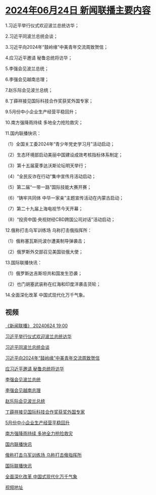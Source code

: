 # [2024年06月24日 新闻联播主要内容](https://tv.cctv.com/lm/xwlb/day/20240624.shtml)

1.习近平举行仪式欢迎波兰总统访华；

2.习近平同波兰总统会谈；

3.习近平向2024年“鼓岭缘”中美青年交流周致贺信；

4.应习近平邀请 秘鲁总统将访华；

5.李强会见波兰总统；

6.李强会见越南总理；

7.赵乐际会见波兰总统；

8.丁薛祥接见国际科技合作奖获奖外国专家；

9.5月份中小企业生产经营平稳回升；

10.南方强降雨持续 多地全力抢险救灾；

11.国内联播快讯：

（1）全国关工委2024年“青少年党史学习月”活动启动；

（2）生态环境部启动美丽中国建设成效考核指标体系制定；

（3）第十五届夏季达沃斯论坛明天举行；

（4）“全民反诈在行动”集中宣传月活动启动；

（5）第二届“一带一路”国际技能大赛开赛；

（6）“铸牢共同体 中华一家亲”主题宣传活动在内蒙古启动；

（7）第二十九届上海电视节今天开幕；

（8）“投资中国·央视财经CBD跨国公司对话”活动启动；

12.俄称打击乌军训练场 乌称打击俄指挥所：

（1）俄称塞瓦斯托波尔遭美制导弹袭击；

（2）俄罗斯外交部召见美国驻俄大使；

13.国际联播快讯：

（1）俄罗斯达吉斯坦共和国发生恐袭；

（2）也门胡塞武装称在红海和印度洋袭击货轮；

14.全面深化改革 中国式现代化万千气象。

## 视频

[《新闻联播》 20240624 19:00](https://tv.cctv.com/2024/06/24/VIDEpXmvKjKdoiqXk67wl30s240624.shtml)

[习近平举行仪式欢迎波兰总统访华](https://tv.cctv.com/2024/06/24/VIDEW7x5Fspe5goIwmwbKpwh240624.shtml)

[习近平同波兰总统会谈](https://tv.cctv.com/2024/06/24/VIDE5FzyAcOB64RUkE0we1W7240624.shtml)

[习近平向2024年“鼓岭缘”中美青年交流周致贺信](https://tv.cctv.com/2024/06/24/VIDEGgTJYw8RztJ4ELaIj3MP240624.shtml)

[应习近平邀请 秘鲁总统将访华](https://tv.cctv.com/2024/06/24/VIDEQM1i1se3xHuNKGBkEbQu240624.shtml)

[李强会见波兰总统](https://tv.cctv.com/2024/06/24/VIDEDmqsmNlY8akGKsOPmLzD240624.shtml)

[李强会见越南总理](https://tv.cctv.com/2024/06/24/VIDElh1okZqVC4BoNhSb1S8j240624.shtml)

[赵乐际会见波兰总统](https://tv.cctv.com/2024/06/24/VIDE8of6HrNGM1BDP5LxVr9q240624.shtml)

[丁薛祥接见国际科技合作奖获奖外国专家](https://tv.cctv.com/2024/06/24/VIDEGIke2aVxSaLYOhwwqzSc240624.shtml)

[5月份中小企业生产经营平稳回升](https://tv.cctv.com/2024/06/24/VIDE6OhoXo3mW4WtdkiQNjLG240624.shtml)

[南方强降雨持续 多地全力抢险救灾](https://tv.cctv.com/2024/06/24/VIDEtsrIXb13XXOPv5Nc6A0N240624.shtml)

[国内联播快讯](https://tv.cctv.com/2024/06/24/VIDEr47l7uhqgYj3r9eEucHP240624.shtml)

[俄称打击乌军训练场 乌称打击俄指挥所](https://tv.cctv.com/2024/06/24/VIDEgMnsc9IHEI9gT8lBefGw240624.shtml)

[国际联播快讯](https://tv.cctv.com/2024/06/24/VIDEiviAv8Gtsd7y9vqdssyo240624.shtml)

[全面深化改革 中国式现代化万千气象](https://tv.cctv.com/2024/06/24/VIDEa4htg0QNrorQZiemKek6240624.shtml)

[视频地址](https://tv.cctv.com/lm/xwlb/day/20240624.shtml) 

